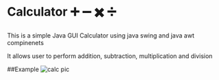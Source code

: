 # Calculator ➕ ➖ ✖️ ➗
This is a simple Java GUI Calculator using java swing and java awt compinenets 

It allows user to perform addition, subtraction, multiplication and division

##Example 
![calc pic](https://user-images.githubusercontent.com/72495360/123846971-e8e42480-d90d-11eb-89e5-423997983f17.png)
